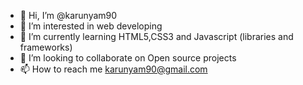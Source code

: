 - 👋 Hi, I’m @karunyam90
- 👀 I’m interested in web developing 
- 🌱 I’m currently learning HTML5,CSS3 and Javascript (libraries and frameworks)
- 💞️ I’m looking to collaborate on Open source projects
- 📫 How to reach me karunyam90@gmail.com

<!---
karunyam90/karunyam90 is a ✨ special ✨ repository because its `README.md` (this file) appears on your GitHub profile.
You can click the Preview link to take a look at your changes.
--->
